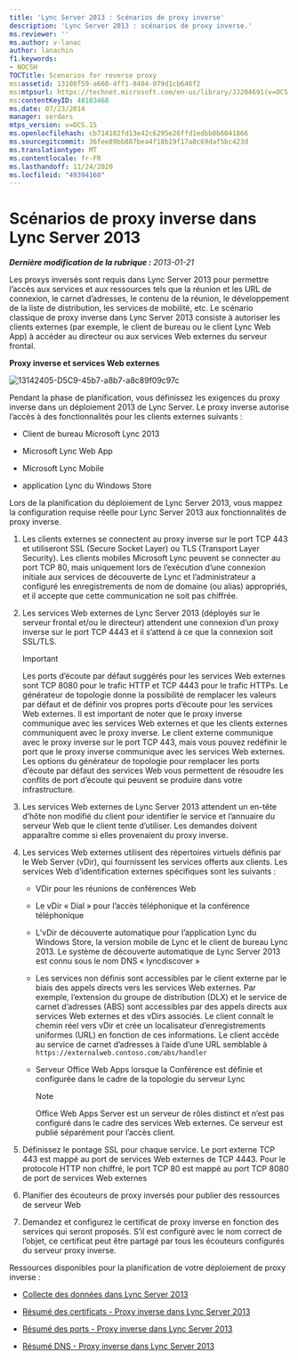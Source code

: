 ```yaml
---
title: 'Lync Server 2013 : Scénarios de proxy inverse'
description: 'Lync Server 2013 : scénarios de proxy inverse.'
ms.reviewer: ''
ms.author: v-lanac
author: lanachin
f1.keywords:
- NOCSH
TOCTitle: Scenarios for reverse proxy
ms:assetid: 13108f59-a660-4ff1-8404-079d1cb646f2
ms:mtpsurl: https://technet.microsoft.com/en-us/library/JJ204691(v=OCS.15)
ms:contentKeyID: 48183468
ms.date: 07/23/2014
manager: serdars
mtps_version: v=OCS.15
ms.openlocfilehash: cb714182fd13e42c6295e26ffd1edbb8b6041866
ms.sourcegitcommit: 36fee89bb887bea4f18b19f17a8c69daf5bc423d
ms.translationtype: MT
ms.contentlocale: fr-FR
ms.lasthandoff: 11/24/2020
ms.locfileid: "49394160"
---
```

# <a name="scenarios-for-reverse-proxy-in-lync-server-2013"></a>Scénarios de proxy inverse dans Lync Server 2013

<div data-xmlns="http://www.w3.org/1999/xhtml">

<div class="topic" data-xmlns="http://www.w3.org/1999/xhtml" data-msxsl="urn:schemas-microsoft-com:xslt" data-cs="https://msdn.microsoft.com/">

<div data-asp="https://msdn2.microsoft.com/asp">



</div>

<div id="mainSection">

<div id="mainBody">

<span> </span>

_**Dernière modification de la rubrique :** 2013-01-21_

Les proxys inversés sont requis dans Lync Server 2013 pour permettre l’accès aux services et aux ressources tels que la réunion et les URL de connexion, le carnet d’adresses, le contenu de la réunion, le développement de la liste de distribution, les services de mobilité, etc. Le scénario classique de proxy inverse dans Lync Server 2013 consiste à autoriser les clients externes (par exemple, le client de bureau ou le client Lync Web App) à accéder au directeur ou aux services Web externes du serveur frontal.

**Proxy inverse et services Web externes**

![13142405-D5C9-45b7-a8b7-a8c89f09c97c](images/JJ204932.13142405-d5c9-45b7-a8b7-a8c89f09c97c(OCS.15).jpg "13142405-D5C9-45b7-a8b7-a8c89f09c97c")

Pendant la phase de planification, vous définissez les exigences du proxy inverse dans un déploiement 2013 de Lync Server. Le proxy inverse autorise l’accès à des fonctionnalités pour les clients externes suivants :

  - Client de bureau Microsoft Lync 2013

  - Microsoft Lync Web App

  - Microsoft Lync Mobile

  - application Lync du Windows Store

Lors de la planification du déploiement de Lync Server 2013, vous mappez la configuration requise réelle pour Lync Server 2013 aux fonctionnalités de proxy inverse.

1.  Les clients externes se connectent au proxy inverse sur le port TCP 443 et utiliseront SSL (Secure Socket Layer) ou TLS (Transport Layer Security). Les clients mobiles Microsoft Lync peuvent se connecter au port TCP 80, mais uniquement lors de l’exécution d’une connexion initiale aux services de découverte de Lync et l’administrateur a configuré les enregistrements de nom de domaine (ou alias) appropriés, et il accepte que cette communication ne soit pas chiffrée.

2.  Les services Web externes de Lync Server 2013 (déployés sur le serveur frontal et/ou le directeur) attendent une connexion d’un proxy inverse sur le port TCP 4443 et il s’attend à ce que la connexion soit SSL/TLS.
    
    <div>
    

    > [!IMPORTANT]  
    > Les ports d’écoute par défaut suggérés pour les services Web externes sont TCP 8080 pour le trafic HTTP et TCP 4443 pour le trafic HTTPs. Le générateur de topologie donne la possibilité de remplacer les valeurs par défaut et de définir vos propres ports d’écoute pour les services Web externes. Il est important de noter que le proxy inverse communique avec les services Web externes et que les clients externes communiquent avec le proxy inverse. Le client externe communique avec le proxy inverse sur le port TCP 443, mais vous pouvez redéfinir le port que le proxy inverse communique avec les services Web externes. Les options du générateur de topologie pour remplacer les ports d’écoute par défaut des services Web vous permettent de résoudre les conflits de port d’écoute qui peuvent se produire dans votre infrastructure.

    
    </div>

3.  Les services Web externes de Lync Server 2013 attendent un en-tête d’hôte non modifié du client pour identifier le service et l’annuaire du serveur Web que le client tente d’utiliser. Les demandes doivent apparaître comme si elles provenaient du proxy inverse.

4.  Les services Web externes utilisent des répertoires virtuels définis par le Web Server (vDir), qui fournissent les services offerts aux clients. Les services Web d’identification externes spécifiques sont les suivants :
    
      - VDir pour les réunions de conférences Web
    
      - Le vDir « Dial » pour l’accès téléphonique et la conférence téléphonique
    
      - L’vDir de découverte automatique pour l’application Lync du Windows Store, la version mobile de Lync et le client de bureau Lync 2013. Le système de découverte automatique de Lync Server 2013 est connu sous le nom DNS « lyncdiscover »
    
      - Les services non définis sont accessibles par le client externe par le biais des appels directs vers les services Web externes. Par exemple, l’extension du groupe de distribution (DLX) et le service de carnet d’adresses (ABS) sont accessibles par des appels directs aux services Web externes et des vDirs associés. Le client connaît le chemin réel vers vDir et crée un localisateur d’enregistrements uniformes (URL) en fonction de ces informations. Le client accède au service de carnet d’adresses à l’aide d’une URL semblable à `https://externalweb.contoso.com/abs/handler`
    
      - Serveur Office Web Apps lorsque la Conférence est définie et configurée dans le cadre de la topologie du serveur Lync
        
        <div>
        

        > [!NOTE]  
        > Office Web Apps Server est un serveur de rôles distinct et n’est pas configuré dans le cadre des services Web externes. Ce serveur est publié séparément pour l’accès client.

        
        </div>

5.  Définissez le pontage SSL pour chaque service. Le port externe TCP 443 est mappé au port de services Web externes de TCP 4443. Pour le protocole HTTP non chiffré, le port TCP 80 est mappé au port TCP 8080 de port de services Web externes

6.  Planifier des écouteurs de proxy inversés pour publier des ressources de serveur Web

7.  Demandez et configurez le certificat de proxy inverse en fonction des services qui seront proposés. S’il est configuré avec le nom correct de l’objet, ce certificat peut être partagé par tous les écouteurs configurés du serveur proxy inverse.

Ressources disponibles pour la planification de votre déploiement de proxy inverse :

  - [Collecte des données dans Lync Server 2013](lync-server-2013-data-collection.md)

  - [Résumé des certificats - Proxy inverse dans Lync Server 2013](lync-server-2013-certificate-summary-reverse-proxy.md)

  - [Résumé des ports - Proxy inverse dans Lync Server 2013](lync-server-2013-port-summary-reverse-proxy.md)

  - [Résumé DNS - Proxy inverse dans Lync Server 2013](lync-server-2013-dns-summary-reverse-proxy.md)

</div>

<span> </span>

</div>

</div>

</div>

